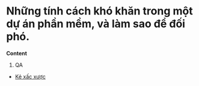 # Những tính cách khó khăn trong một dự án phần mềm, và làm sao để đối phó.

**Content**

1. QA
  * [Kẻ xấc xược](/QA_The_Flippant)
